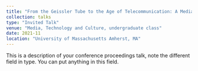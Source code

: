 ```yaml
---
title: "From the Geissler Tube to the Age of Telecommunication: A Media Archaeology of Vacuum Tubes, 1857- 1954"
collection: talks
type: "Invited Talk"
venue: "Media, Technology and Culture, undergraduate class"
date: 2021-11
location: "University of Massachusetts Amherst, MA"
---
```


This is a description of your conference proceedings talk, note the different field in type. You can put anything in this field.
